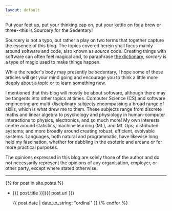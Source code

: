 ```yaml
---
layout: default
---
```


Put your feet up, put your thinking cap on, put your kettle on for a brew or three--this is Sourcery for the Sedentary!

Sourcery is not a typo, but rather a play on two terms that together capture the essence of this blog.
The topics covered herein shall focus mainly around software and code, also known as _source_ code.
Creating things with software can often feel magical and, to paraphrase [the dictionary](https://dictionary.cambridge.org/dictionary/english/sorcery), _sorcery_ is a type of magic used to make things happen.

While the reader's body may presently be sedentary, I hope some of these articles will get your mind going and encourage you to think a little more deeply about a topic or to learn something new.

I mentioned that this blog will mostly be about software, although there may be tangents into other topics at times.
Computer Science (CS) and software engineering are multi-disciplinary subjects encompassing a broad range of skills, which is what drew me to them.
These subjects range from discrete maths and linear algebra to psychology and physiology in human-computer interactions to physics, electronics, and so much more!
My own interests centre around statistics, machine learning (ML), and ML Ops; distributed systems; and more broadly around creating robust, efficient, evolvable systems.
Languages, both natural and programmatic, have likewise long held my fascination, whether for dabbling in the esoteric and arcane or for more practical purposes.

The opinions expressed in this blog are solely those of the author and do not necessarily represent the opinions of any organisation, employer, or other party, except where stated otherwise.

---

{% for post in site.posts %}
* [{{ post.title }}]({{ post.url }})

  {{ post.date | date_to_string: "ordinal" }}
{% endfor %}
